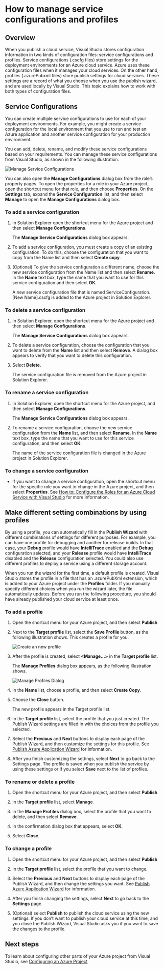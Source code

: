 <properties
   pageTitle="How to manage service configurations and profiles | Microsoft Azure"
   description="Learn how to work with service configurations and profiles configuration files| which store settings for the deployment environments and publish settings for cloud services."
   services="visual-studio-online"
   documentationCenter="na"
   authors="TomArcher"
   manager="douge"
   editor="" />
<tags
   ms.service="multiple"
   ms.devlang="dotnet"
   ms.topic="article"
   ms.tgt_pltfrm="na"
   ms.workload="multiple"
   ms.date="08/15/2016"
   ms.author="tarcher" />

# <a name="how-to-manage-service-configurations-and-profiles"></a>How to manage service configurations and profiles

## <a name="overview"></a>Overview

When you publish a cloud service, Visual Studio stores configuration information in two kinds of configuration files: service configurations and profiles. Service configurations (.cscfg files) store settings for the deployment environments for an Azure cloud service. Azure uses these configuration files when it manages your cloud services. On the other hand, profiles (.azurePubxml files) store publish settings for cloud services. These settings are a record of what you choose when you use the publish wizard, and are used locally by Visual Studio. This topic explains how to work with both types of configuration files.

## <a name="service-configurations"></a>Service Configurations

You can create multiple service configurations to use for each of your deployment environments. For example, you might create a service configuration for the local environment that you use to run and test an Azure application and another service configuration for your production environment.

You can add, delete, rename, and modify these service configurations based on your requirements. You can manage these service configurations from Visual Studio, as shown in the following illustration.

![Manage Service Configurations](./media/vs-azure-tools-service-configurations-and-profiles-how-to-manage/manage-service-config.png)

You can also open the **Manage Configurations** dialog box from the role’s property pages. To open the properties for a role in your Azure project, open the shortcut menu for that role, and then choose **Properties**. On the **Settings** tab, expand the **Service Configuration** list, and then select **Manage** to open the **Manage Configurations** dialog box.

### <a name="to-add-a-service-configuration"></a>To add a service configuration

1. In Solution Explorer open the shortcut menu for the Azure project and then select **Manage Configurations**.

    The **Manage Service Configurations** dialog box appears.

1. To add a service configuration, you must create a copy of an existing configuration. To do this, choose the configuration that you want to copy from the Name list and then select **Create copy**.

1. (Optional) To give the service configuration a different name, choose the new service configuration from the Name list and then select **Rename**. In the **Name** text box, type the name that you want to use for this service configuration and then select **OK**.

    A new service configuration file that is named ServiceConfiguration. [New Name].cscfg is added to the Azure project in Solution Explorer.


### <a name="to-delete-a-service-configuration"></a>To delete a service configuration

1. In Solution Explorer, open the shortcut menu for the Azure project and then select **Manage Configurations**.

    The **Manage Service Configurations** dialog box appears.

1. To delete a service configuration, choose the configuration that you want to delete from the **Name** list and then select **Remove**. A dialog box appears to verify that you want to delete this configuration.

1. Select **Delete**.

     The service configuration file is removed from the Azure project in Solution Explorer.


### <a name="to-rename-a-service-configuration"></a>To rename a service configuration

1. In Solution Explorer, open the shortcut menu for the Azure project, and then select **Manage Configurations**.

    The **Manage Service Configurations** dialog box appears.

1. To rename a service configuration, choose the new service configuration from the **Name** list, and then select **Rename**. In the **Name** text box, type the name that you want to use for this service configuration, and then select **OK**.

    The name of the service configuration file is changed in the Azure project in Solution Explorer.

### <a name="to-change-a-service-configuration"></a>To change a service configuration

- If you want to change a service configuration, open the shortcut menu for the specific role you want to change in the Azure project, and then select **Properties**. See [How to: Configure the Roles for an Azure Cloud Service with Visual Studio](https://msdn.microsoft.com/library/azure/hh369931.aspx) for more information.

## <a name="make-different-setting-combinations-by-using-profiles"></a>Make different setting combinations by using profiles

By using a profile, you can automatically fill in the **Publish Wizard** with different combinations of settings for different purposes. For example, you can have one profile for debugging and another for release builds. In that case, your **Debug** profile would have **IntelliTrace** enabled and the **Debug** configuration selected, and your **Release** profile would have **IntelliTrace** disabled and the **Release** configuration selected. You could also use different profiles to deploy a service using a different storage account.

When you run the wizard for the first time, a default profile is created. Visual Studio stores the profile in a file that has an .azurePubXml extension, which is added to your Azure project under the **Profiles** folder. If you manually specify different choices when you run the wizard later, the file automatically updates. Before you run the following procedure, you should have already published your cloud service at least once.

### <a name="to-add-a-profile"></a>To add a profile

1. Open the shortcut menu for your Azure project, and then select **Publish**.

1. Next to the **Target profile** list, select the **Save Profile** button, as the following illustration shows. This creates a profile for you.

    ![Create an new profile](./media/vs-azure-tools-service-configurations-and-profiles-how-to-manage/create-new-profile.png)

1. After the profile is created, select **<Manage…>** in the **Target profile** list.

    The **Manage Profiles** dialog box appears, as the following illustration shows.

    ![Manage Profiles Dialog](./media/vs-azure-tools-service-configurations-and-profiles-how-to-manage/manage-profiles.png)

1. In the **Name** list, choose a profile, and then select **Create Copy**.

1. Choose the **Close** button.

    The new profile appears in the Target profile list.

1. In the **Target profile** list, select the profile that you just created. The Publish Wizard settings are filled in with the choices from the profile you selected.

1. Select the **Previous** and **Next** buttons to display each page of the Publish Wizard, and then customize the settings for this profile. See [Publish Azure Application Wizard](http://go.microsoft.com/fwlink/p/?LinkID=623085) for information.

1. After you finish customizing the settings, select **Next** to go back to the Settings page. The profile is saved when you publish the service by using these settings or if you select **Save** next to the list of profiles.

### <a name="to-rename-or-delete-a-profile"></a>To rename or delete a profile

1. Open the shortcut menu for your Azure project, and then select **Publish**.

1. In the **Target profile** list, select **Manage**.

1. In the **Manage Profiles** dialog box, select the profile that you want to delete, and then select **Remove**.

1. In the confirmation dialog box that appears, select **OK**.

1. Select **Close**.

### <a name="to-change-a-profile"></a>To change a profile

1. Open the shortcut menu for your Azure project, and then select **Publish**.

1. In the **Target profile** list, select the profile that you want to change.

1. Select the **Previous** and **Next** buttons to display each page of the Publish Wizard, and then change the settings you want. See [Publish Azure Application Wizard](http://go.microsoft.com/fwlink/p/?LinkID=623085) for information.

1. After you finish changing the settings, select **Next** to go back to the **Settings** page.

1. (Optional) select **Publish** to publish the cloud service using the new settings. If you don’t want to publish your cloud service at this time, and you close the Publish Wizard, Visual Studio asks you if you want to save the changes to the profile.

## <a name="next-steps"></a>Next steps

To learn about configuring other parts of your Azure project from Visual Studio, see [Configuring an Azure Project](http://go.microsoft.com/fwlink/p/?LinkID=623075)
